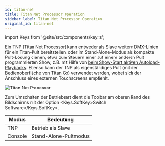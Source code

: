 ```yaml
---
id: titan-net
title: Titan Net Processor Operation
sidebar_label: Titan Net Processor Operation
original_id: titan-net
---
```


import Keys from '@site/src/components/key.ts';

Ein TNP (Titan Net Processor) kann entweder als Slave weitere DMX-Linien
für ein Titan-Pult bereitstellen, oder im Stand-Alone-Modus als kompakte
Pult-Lösung dienen, etwa zum Steuern einer auf einem anderen Pult
programmierten Show, z.B. mit Hilfe von [beim Show-Start aktiven
Autoload-Playbacks](cues/playback-options#run-on-startup).
Ebenso kann der TNP als eigenständiges Pult (mit der Bedienoberfläche von Titan Go)
verwendet werden, wobei sich der Anschluss eines externen Touchscreens
empfiehlt.

![Titan Net Processor](/docs/images/Titan-Net-Processor.jpeg)

Zum Umschalten der Betriebsart dient die Toolbar am oberen Rand des
Bildschirms mit der Option <Keys.SoftKey>Switch Software</Keys.SoftKey>.

Modus | Bedeutung
--- | ---
TNP | Betrieb als Slave
Console | Stand-Alone-Pultmodus
